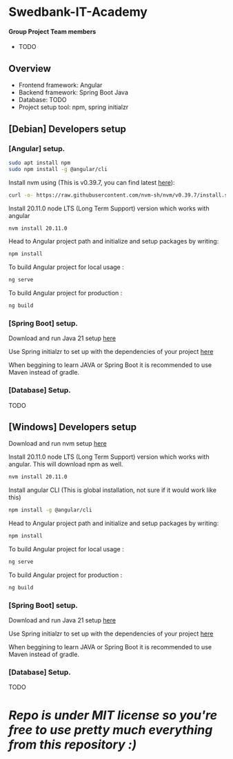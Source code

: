 # Swedbank-IT-Academy

#### Group Project Team members

 - TODO

## Overview
 - Frontend framework: Angular
 - Backend framework: Spring Boot Java
 - Database: TODO
 - Project setup tool: npm, spring initialzr


## [Debian] Developers setup

### [Angular] setup.

```bash
sudo apt install npm
sudo npm install -g @angular/cli
```

Install nvm using (This is v0.39.7, you can find latest [here](https://nvm.sh)):
```bash
curl -o- https://raw.githubusercontent.com/nvm-sh/nvm/v0.39.7/install.sh | bash
```
Install 20.11.0 node LTS (Long Term Support) version which works with angular
```bash
nvm install 20.11.0
```
Head to Angular project path and initialize and setup packages by writing:
```bash
npm install
```
To build Angular project for local usage :
```bash
ng serve
```

To build Angular project for production :
```bash
ng build 
```
### [Spring Boot] setup.

Download and run Java 21 setup [here](https://docs.aws.amazon.com/corretto/latest/corretto-21-ug/downloads-list.html)

Use Spring initialzr to set up with the dependencies of your project [here](https://start.spring.io)

When beggining to learn JAVA or Spring Boot it is recommended to use Maven instead of gradle.

### [Database] Setup.

TODO

## [Windows] Developers setup


Download and run nvm setup [here](https://github.com/coreybutler/nvm-windows/releases)

Install 20.11.0 node LTS (Long Term Support) version which works with angular. This will download npm as well.
```bash
nvm install 20.11.0
```
Install angular CLI (This is global installation, not sure if it would work like this)
```bash
npm install -g @angular/cli
```
Head to Angular project path and initialize and setup packages by writing:
```bash
npm install
```
To build Angular project for local usage :
```bash
ng serve
```
To build Angular project for production :
```bash
ng build 
```
### [Spring Boot] setup.

Download and run Java 21 setup [here](https://docs.aws.amazon.com/corretto/latest/corretto-21-ug/downloads-list.html)

Use Spring initialzr to set up with the dependencies of your project [here](https://start.spring.io)

When beggining to learn JAVA or Spring Boot it is recommended to use Maven instead of gradle.

### [Database] Setup.

TODO

# *Repo is under MIT license so you're free to use pretty much everything from this repository :)*


